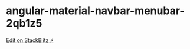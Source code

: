 # angular-material-navbar-menubar-2qb1z5

[Edit on StackBlitz ⚡️](https://stackblitz.com/edit/angular-material-navbar-menubar-2qb1z5)